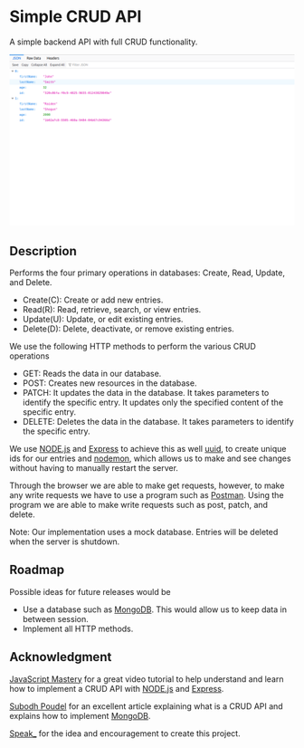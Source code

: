 # Simple CRUD API
A simple backend API with full CRUD functionality.

![alt text](https://github.com/ChrisFAlvarenga/node-express-api/blob/main/image.png?raw=true)

## Description
Performs the four primary operations in databases: Create, Read, Update, and Delete.
* Create(C): Create or add new entries.
* Read(R): Read, retrieve, search, or view entries.
* Update(U): Update, or edit existing entries.
* Delete(D): Delete, deactivate, or remove existing entries.

We use the following HTTP methods to perform the various CRUD operations
* GET: Reads the data in our database.
* POST: Creates new resources in the database.
* PATCH: It updates the data in the database. It takes parameters to identify the specific entry. It updates only the specified content of the specific entry.
* DELETE: Deletes the data in the database. It takes parameters to identify the specific entry.

We use [NODE.js](https://nodejs.org/en/) and [Express](https://expressjs.com/) to achieve this as well [uuid](https://www.npmjs.com/package/uuid), to create unique ids for our entries and [nodemon](https://www.npmjs.com/package/nodemon), which allows us to make and see changes without having to manually restart the server.

Through the browser we are able to make get requests, however, to make any write requests we have to use a program such as [Postman](https://www.postman.com/). Using the program we are able to make write requests such as post, patch, and delete. 

Note: Our implementation uses a mock database. Entries will be deleted when the server is shutdown.

## Roadmap
Possible ideas for future releases would be
* Use a database such as [MongoDB](https://www.mongodb.com/). This would allow us to keep data in between session.
* Implement all HTTP methods.

## Acknowledgment
[JavaScript Mastery](https://www.youtube.com/watch?v=l8WPWK9mS5M) for a great video tutorial to help understand and learn how to implement a CRUD API with [NODE.js](https://nodejs.org/en/) and [Express](https://expressjs.com/).

[Subodh Poudel](https://www.becomebetterprogrammer.com/complete-guide-to-build-a-crud-api-with-node-js-and-mongodb/[Subodh) for an excellent article explaining what is a CRUD API and explains how to implement [MongoDB](https://www.mongodb.com/).

[Speak_](https://speak.careers/) for the idea and encouragement to create this project.
